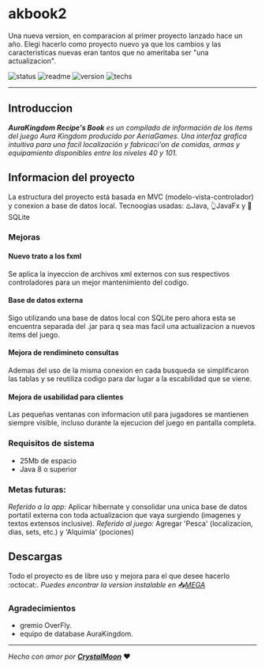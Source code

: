 # akbook2
Una nueva version, en comparacion al primer proyecto lanzado hace un año. Elegi hacerlo como proyecto nuevo ya que los cambios y las caracteristicas nuevas eran tantos que no ameritaba ser "una actualizacion".

![status](https://img.shields.io/badge/status-OK-green) ![readme](https://img.shields.io/badge/readme-OK-green) ![version](https://img.shields.io/badge/version-v2.1.0-blue) ![techs](https://img.shields.io/badge/techs-java—javaFx—SQLite-blue)

---

## Introduccion
_**AuraKingdom Recipe's Book** es un compilado de información de los items del juego Aura Kingdom producido por AeriaGames.
Una interfaz grafica intuitiva para una facil localización y fabricaci'on de comidas, armas y equipamiento disponibles entre los niveles 40 y 101._

## Informacion del proyecto
La estructura del proyecto está basada en MVC (modelo-vista-controlador) y conexion a base de datos local.
Tecnoogias usadas: :hotsprings:Java, :point_up_2:JavaFx y :notebook_with_decorative_cover:SQLite

### Mejoras
#### Nuevo trato a los fxml
Se aplica la inyeccion de archivos xml externos con sus respectivos controladores para un mejor mantenimiento del codigo.

#### Base de datos externa
Sigo utilizando una base de datos local con SQLite pero ahora esta se encuentra separada del .jar para q sea mas facil una actualizacion a nuevos items del juego.

#### Mejora de rendimineto consultas
Ademas del uso de la misma conexion en cada busqueda se simplificaron las tablas y se reutiliza codigo para dar lugar a la escabilidad que se viene.

#### Mejora de usabilidad para clientes
Las pequeñas ventanas con informacion util para jugadores se mantienen siempre visible, incluso durante la ejecucion del juego en pantalla completa.

### Requisitos de sistema

* 25Mb de espacio
* Java 8 o superior

### Metas futuras: 
_Referido a la app:_ Aplicar hibernate y consolidar una unica base de datos portatil externa con toda actualizacion que vaya surgiendo (imagenes y textos extensos inclusive).
_Referido al juego:_ Agregar 'Pesca' (localizacion, dias, sets, etc.) y 'Alquimia' (pociones)

## Descargas
Todo el proyecto es de libre uso y mejora para el que desee hacerlo :octocat:.
_Puedes encontrar la version instalable en_ :inbox_tray:_[MEGA](https://mega.nz/#!H4hAWCrS!S5oe2nXVtV5J2TnAS8AHG3ohXSMKJy3U62b5nn-cFuA)_

### Agradecimientos

* gremio OverFly.
* equipo de database AuraKingdom.

---

_Hecho con amor por [**CrystalMoon**](https://www.linkedin.com/in/perla-stto/)_ :heart:

